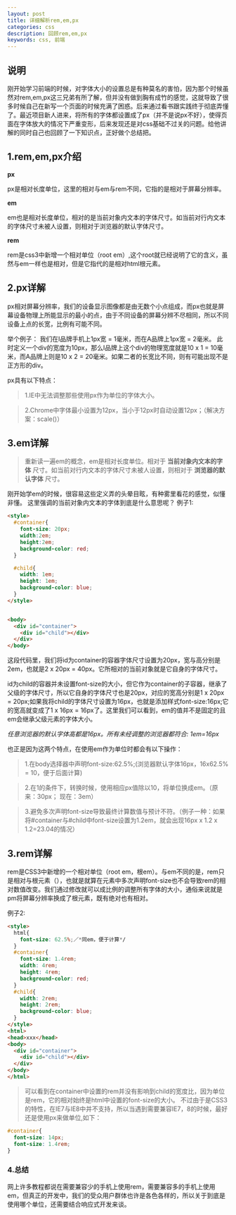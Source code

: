 ```yaml
---
layout: post
title: 详细解析rem,em,px
categories: css
description: 回顾rem,em,px
keywords: css, 前端
---
```


## 说明

刚开始学习前端的时候，对字体大小的设置总是有种莫名的害怕，因为那个时候虽然对rem,em,px这三兄弟有所了解，但并没有做到胸有成竹的感觉，这就导致了很多时候自己在新写一个页面的时候充满了困惑。后来通过看书跟实践终于彻底弄懂了。最近项目新人进来，将所有的字体都设置成了px（并不是说px不好），使得页面在字体放大的情况下严重变形，后来发现还是对css基础不过关的问题。给他讲解的同时自己也回顾了一下知识点，正好做个总结把。

## 1.rem,em,px介绍

**px**

px是相对长度单位，这里的相对与em与rem不同，它指的是相对于屏幕分辨率。

**em**

em也是相对长度单位，相对的是当前对象内文本的字体尺寸。如当前对行内文本的字体尺寸未被人设置，则相对于浏览器的默认字体尺寸。

**rem**

rem是css3中新增一个相对单位（root em）,这个root就已经说明了它的含义，虽然与em一样也是相对，但是它指代的是相对html根元素。

## 2.px详解

px相对屏幕分辨率，我们的设备显示图像都是由无数个小点组成，而px也就是屏幕设备物理上所能显示的最小的点，由于不同设备的屏幕分辨不尽相同，所以不同设备上点的长宽，比例有可能不同。

举个例子：
我们在I品牌手机上1px宽 = 1毫米，而在A品牌上1px宽 = 2毫米。
此时定义一个div的宽度为10px，那么I品牌上这个div的物理宽度就是10 x 1 = 10毫米，而A品牌上则是10 x 2 = 20毫米。如果二者的长宽比不同，则有可能出现不是正方形的div。

px具有以下特点：
> 1.IE中无法调整那些使用px作为单位的字体大小。

> 2.Chrome中字体最小设置为12px，当小于12px时自动设置12px；（解决方案：scale()）

## 3.em详解

> 重新读一遍em的概念，em是相对长度单位。相对于 __当前对象内文本的字体__ 尺寸。如当前对行内文本的字体尺寸未被人设置，则相对于 __浏览器的默认字体__ 尺寸。

刚开始学em的时候，很容易这些定义弄的头晕目眩，有种雾里看花的感觉，似懂非懂。
这里强调的当前对象内文本的字体到底是什么意思呢？
例子1:
```html
<style>
  #container{
    font-size: 20px;
    width:2em;
    height:2em;
    background-color: red;
  }

  #child{
    width: 1em;
    height: 1em;
    background-color: blue;
  }
</style>


<body>
  <div id="container">
    <div id="child"></div>
  </div>
</body>
```

这段代码里，我们将id为container的容器字体尺寸设置为20px，宽与高分别是2em，也就是2 x 20px = 40px。它所相对的当前对象就是它自身的字体尺寸。

id为child的容器并未设置font-size的大小，但它作为container的子容器，继承了父级的字体尺寸，所以它自身的字体尺寸也是20px，对应的宽高分别是1 x 20px = 20px;如果我将child的字体尺寸设置为16px，也就是添加样式font-size:16px;它的宽高就变成了1 x 16px = 16px了。这里我们可以看到，em的值并不是固定的且em会继承父级元素的字体大小。

*任意浏览器的默认字体高都是16px。所有未经调整的浏览器都符合: 1em=16px*

也正是因为这两个特点，在使用em作为单位时都会有以下操作：
> 1.在body选择器中声明font-size:62.5%;(浏览器默认字体16px，16x62.5% = 10，便于后面计算)

> 2.在1的条件下，转换时候，使用相应px值除以10，将单位换成em。（原来：30px； 现在：3em）

> 3.避免多次声明font-size导致最终计算数值与预计不符。（例子一种：如果将#container与#child中font-size设置为1.2em，就会出现16px x 1.2 x 1.2=23.04的情况）


## 3.rem详解
rem是CSS3中新增的一个相对单位（root em，根em）。与em不同的是，rem只是相对与根元素（<html>），也就是就算在元素中多次声明font-size也不会导致rem的相对数值改变。我们通过修改<html>就可以成比例的调整所有字体的大小，通俗来说就是pm将屏幕分辨率换成了根元素，既有绝对也有相对。

例子2:
```html
<style>
  html{
    font-size: 62.5%;／*同em，便于计算*/
  }
  #container{
    font-size: 1.4rem;
    width: 4rem;
    height: 4rem;
    background-color: red;
  }
  #child{
    width: 2rem;
    height: 2rem;
    background-color: blue;
  }
</style>
<html>
<head>xxx</head>
<body>
  <div id="container">
    <div id="child"></div>
  </div>
</body>
</html>
```

> 可以看到在container中设置的rem并没有影响到child的宽度比，因为单位是rem，它的相对始终是html中设置的font-size的大小。
> 不过由于是CSS3的特性，在IE7与IE8中并不支持，所以当遇到需要兼容IE7，8的时候，最好还是使用px来做单位,如下：

```css
#container{
  font-size: 14px;
  font-size: 1.4rem;
}
```

### 4.总结
网上许多教程都说在需要兼容少的手机上使用rem，需要兼容多的手机上使用em，但真正的开发中，我们的受众用户群体也许是各色各样的，所以关于到底是使用哪个单位，还需要结合响应式开发来谈。
